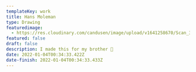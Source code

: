 ```yaml
---
templateKey: work
title: Hans Moleman
type: Drawing
featuredimage:
  - https://res.cloudinary.com/candusen/image/upload/v1641258670/Scan_36_xequrp.jpg
featured: false
draft: false
description: I made this for my brother 🤪
date: 2022-01-04T00:34:33.422Z
date-finish: 2022-01-04T00:34:33.433Z
---
```

